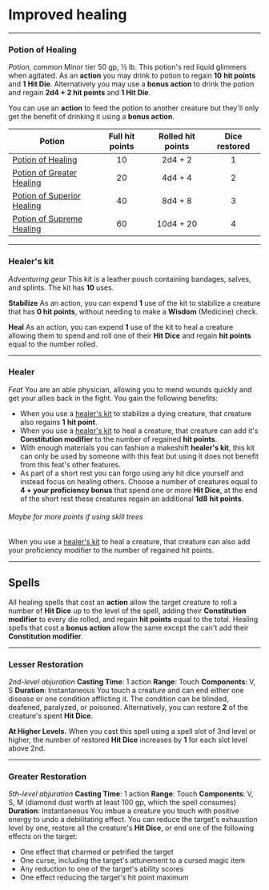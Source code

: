 # Improved healing
***
### Potion of Healing
*Potion, common* Minor tier
50 gp, ½ lb.
This potion's red liquid glimmers when agitated. As an **action** you may drink to potion to regain **10** **hit points** and **1** **Hit Die**. Alternatively you may use a **bonus action** to drink the potion and regain **2d4 + 2 hit points** and **1 Hit Die**.

You can use an **action** to feed the potion to another creature but they'll only get the benefit of drinking it using a **bonus action**.

| Potion | Full hit points | Rolled hit points | Dice restored |
| ---- | :--: | :--: | :--: |
| [Potion of Healing](https://5etools.com/items.html#potion%20of%20healing_dmg) | 10 | 2d4 + 2 | 1 |
| [Potion of Greater Healing](https://5etools.com/items.html#potion%20of%20greater%20healing_dmg) | 20 | 4d4 + 4 | 2 |
| [Potion of Superior Healing](https://5etools.com/items.html#potion%20of%20superior%20healing_dmg) | 40 | 8d4 + 8 | 3 |
| [Potion of Supreme Healing](https://5etools.com/items.html#potion%20of%20supreme%20healing_dmg) | 60 | 10d4 + 20 | 4 |
***
### Healer's kit
_Adventuring gear_
This kit is a leather pouch containing bandages, salves, and splints. The kit has **10** uses.

**Stabilize** As an action, you can expend **1** use of the kit to stabilize a creature that has **0 hit points**, without needing to make a **Wisdom** (Medicine) check.

**Heal** As an action, you can expend **1** use of the kit to heal a creature allowing them to spend and roll one of their **Hit Dice** and regain **hit points** equal to the number rolled.
***
### Healer
_Feat_
You are an able physician, allowing you to mend wounds quickly and get your allies back in the fight. You gain the following benefits:
- When you use a [healer's kit](https://5etools.com/items.html#healer's%20kit_phb) to stabilize a dying creature, that creature also regains **1** **hit point**.
- When you use a [healer's kit](https://5etools.com/items.html#healer's%20kit_phb) to heal a creature, that creature can add it's **Constitution modifier** to the number of regained **hit points**.
- With enough materials you can fashion a makeshift **healer's kit**, this kit can only be used by someone with this feat but using it does not benefit from this feat's other features.
- As part of a short rest you can forgo using any hit dice yourself and instead focus on healing others. Choose a number of creatures equal to **4 + your proficiency bonus** that spend one or more **Hit Dice**, at the end of the short rest these creatures regain an additional **1d8** **hit points**.
###### _Maybe for more points if using skill trees_ 
When you use a [healer's kit](https://5etools.com/items.html#healer's%20kit_phb) to heal a creature, that creature can also add your proficiency modifier to the number of regained hit points.
***
## Spells
All healing spells that cost an **action** allow the target creature to roll a number of **Hit Dice** up to the level of the spell, adding their **Constitution modifier** to every die rolled, and regain **hit points** equal to the total. Healing spells that cost a **bonus action** allow the same except the can't add their **Constitution modifier**.
***
### Lesser Restoration
_2nd-level abjuration_
**Casting Time**: 1 action
**Range**: Touch
**Components**: V, S
**Duration**: Instantaneous
You touch a creature and can end either one disease or one condition afflicting it. The condition can be blinded, deafened, paralyzed, or poisoned. Alternatively, you can restore **2** of the creature's spent **Hit Dice**.

**At Higher Levels.** When you cast this spell using a spell slot of 3nd level or higher, the number of restored **Hit Dice** increases by **1** for each slot level above 2nd.
***
### Greater Restoration
_5th-level abjuration_
**Casting Time**: 1 action
**Range**: Touch
**Components**: V, S, M (diamond dust worth at least 100 gp, which the spell consumes)
**Duration**: Instantaneous
You imbue a creature you touch with positive energy to undo a debilitating effect. You can reduce the target's exhaustion level by one, restore all the creature's **Hit Dice**, or end one of the following effects on the target:
- One effect that charmed or petrified the target
- One curse, including the target's attunement to a cursed magic item
- Any reduction to one of the target's ability scores
- One effect reducing the target's hit point maximum
